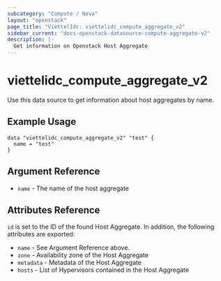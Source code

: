 ```yaml
---
subcategory: "Compute / Nova"
layout: "openstack"
page_title: "ViettelIdc: viettelidc_compute_aggregate_v2"
sidebar_current: "docs-openstack-datasource-compute-aggregate-v2"
description: |-
  Get information on Openstack Host Aggregate
---
```


# viettelidc\_compute\_aggregate\_v2

Use this data source to get information about host aggregates
by name.

## Example Usage

```hcl
data "viettelidc_compute_aggregate_v2" "test" {
  name = "test"
}
```

## Argument Reference

* `name` - The name of the host aggregate

## Attributes Reference

`id` is set to the ID of the found Host Aggregate. In addition, the
following attributes are exported:

* `name` - See Argument Reference above.
* `zone` - Availability zone of the Host Aggregate
* `metadata` - Metadata of the Host Aggregate
* `hosts` - List of Hypervisors contained in the Host Aggregate
